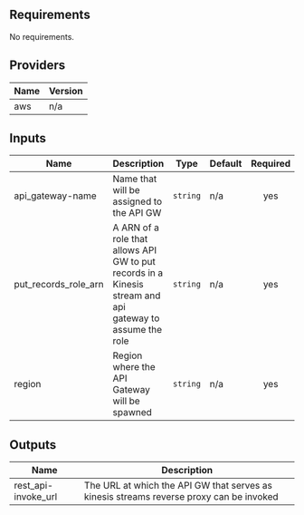 ## Requirements

No requirements.

## Providers

| Name | Version |
|------|---------|
| aws | n/a |

## Inputs

| Name | Description | Type | Default | Required |
|------|-------------|------|---------|:--------:|
| api\_gateway-name | Name that will be assigned to the API GW | `string` | n/a | yes |
| put\_records\_role\_arn | A ARN of a role that allows API GW to put records in a Kinesis stream and api gateway to assume the role | `string` | n/a | yes |
| region | Region where the API Gateway will be spawned | `string` | n/a | yes |

## Outputs

| Name | Description |
|------|-------------|
| rest\_api-invoke\_url | The URL at which the API GW that serves as kinesis streams reverse proxy can be invoked |

